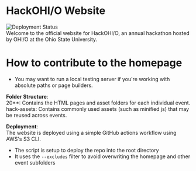 # HackOHI/O Website
![Deployment Status](https://github.com/hackohio/hackohio/workflows/Hack-site%20S3%20Deployment/badge.svg)  
Welcome to the official website for HackOHI/O, an annual hackathon hosted by OHI/O at the Ohio State University.

# How to contribute to the homepage
- You may want to run a local testing server if you're working with absolute paths or page builders.

**Folder Structure**:  
20**: Contains the HTML pages and asset folders for each individual event.  
hack-assets: Contains commonly used assets (such as minified js) that may be reused across events.

**Deployment**:  
The website is deployed using a simple GitHub actions workflow using AWS's S3 CLI.
- The script is setup to deploy the repo into the root directory
- It uses the `--excludes` filter to avoid overwriting the homepage and other event subfolders